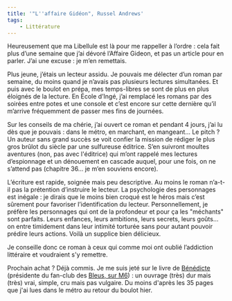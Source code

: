 ```yaml
---
title: '"L''affaire Gidéon", Russel Andrews'
tags:
    - Littérature
---
```


Heureusement que ma Libellule est là pour me rappeller à l’ordre : cela fait
plus d’une semaine que j’ai dévoré l’Affaire Gideon, et pas un article pour en
parler. J’ai une excuse : je m’en remettais.

<!-- more -->

Plus jeune, j’étais un lecteur assidu. Je pouvais me délecter d’un roman par
semaine, du moins quand je n’avais pas plusieurs lectures simultanées. Et puis
avec le boulot en prépa, mes temps-libres se sont de plus en plus éloignés de la
lecture. En École d’Ingé, j’ai remplacé les romans par des soirées entre potes
et une console et c’est encore sur cette dernière qu’il m’arrive fréquemment de
passer mes fins de journées.

Sur les conseils de ma chérie, j’ai ouvert ce roman et pendant 4 jours, j’ai lu
dès que je pouvais : dans le métro, en marchant, en mangeant… Le pitch ? Un
auteur sans grand succès se voit confier la mission de rédiger le plus gros
brûlot du siècle par une sulfureuse éditrice. S’en suivront moultes aventures
(non, pas avec l'éditrice) qui m’ont rappelé mes lectures d’espionnage et un
dénouement en cascade auquel, pour une fois, on ne s’attend pas (chapitre 36… je
m’en souviens encore).

L’écriture est rapide, soignée mais peu descriptive. Au moins le roman n’a-t-il
pas la prétention d’instruire le lecteur. La psychologie des personnages est
inégale : je dirais que le moins bien croqué est le héros mais c’est sûrement
pour favoriser l’identification du lecteur. Personnellement, je préfère les
personnages qui ont de la profondeur et pour ça les "méchants" sont parfaits.
Leurs enfances, leurs ambitions, leurs secrets, leurs goûts… on entre timidement
dans leur intimité torturée sans pour autant pouvoir prédire leurs actions.
Voilà un supplice bien délicieux.

Je conseille donc ce roman à ceux qui comme moi ont oublié l’addiction
littéraire et voudraient s'y remettre.

Prochain achat ? Déjà commis. Je me suis jeté sur le livre de
[Bénédicte](http://police.etc.over-blog.net/) (présidente du fan-club des
[Bleus, sur M6](http://police.etc.over-blog.net/article-12835909.html)) : un
ouvrage (très) dur mais (très) vrai, simple, cru mais pas vulgaire. Du moins
d'après les 35 pages que j'ai lues dans le métro au retour du boulot hier.
